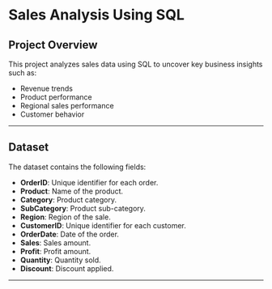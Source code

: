 # Sales Analysis Using SQL

## Project Overview
This project analyzes sales data using SQL to uncover key business insights such as:
- Revenue trends
- Product performance
- Regional sales performance
- Customer behavior

---

## Dataset
The dataset contains the following fields:
- **OrderID**: Unique identifier for each order.
- **Product**: Name of the product.
- **Category**: Product category.
- **SubCategory**: Product sub-category.
- **Region**: Region of the sale.
- **CustomerID**: Unique identifier for each customer.
- **OrderDate**: Date of the order.
- **Sales**: Sales amount.
- **Profit**: Profit amount.
- **Quantity**: Quantity sold.
- **Discount**: Discount applied.

---

